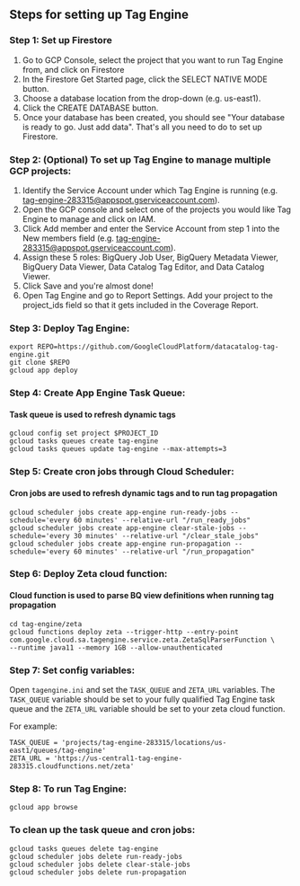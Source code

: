 ## Steps for setting up Tag Engine

### Step 1: Set up Firestore
1. Go to GCP Console, select the project that you want to run Tag Engine from, and click on Firestore
2. In the Firestore Get Started page, click the SELECT NATIVE MODE button. 
3. Choose a database location from the drop-down (e.g. us-east1).
4. Click the CREATE DATABASE button. 
5. Once your database has been created, you should see "Your database is ready to go. Just add data". That's all you need to do to set up Firestore.  

### Step 2: (Optional) To set up Tag Engine to manage multiple GCP projects:
1. Identify the Service Account under which Tag Engine is running (e.g. tag-engine-283315@appspot.gserviceaccount.com). 
2. Open the GCP console and select one of the projects you would like Tag Engine to manage and click on IAM. 
3. Click Add member and enter the Service Account from step 1 into the New members field (e.g. tag-engine-283315@appspot.gserviceaccount.com). 
4. Assign these 5 roles: BigQuery Job User, BigQuery Metadata Viewer, BigQuery Data Viewer, Data Catalog Tag Editor, and Data Catalog Viewer. 
5. Click Save and you're almost done! 
6. Open Tag Engine and go to Report Settings. Add your project to the project_ids field so that it gets included in the Coverage Report. 

### Step 3: Deploy Tag Engine:
```
export REPO=https://github.com/GoogleCloudPlatform/datacatalog-tag-engine.git
git clone $REPO
gcloud app deploy
```

### Step 4: Create App Engine Task Queue:
#### Task queue is used to refresh dynamic tags
```
gcloud config set project $PROJECT_ID
gcloud tasks queues create tag-engine
gcloud tasks queues update tag-engine --max-attempts=3
```

### Step 5: Create cron jobs through Cloud Scheduler: 
#### Cron jobs are used to refresh dynamic tags and to run tag propagation
```
gcloud scheduler jobs create app-engine run-ready-jobs --schedule='every 60 minutes' --relative-url "/run_ready_jobs"
gcloud scheduler jobs create app-engine clear-stale-jobs --schedule='every 30 minutes' --relative-url "/clear_stale_jobs"
gcloud scheduler jobs create app-engine run-propagation --schedule='every 60 minutes' --relative-url "/run_propagation"
```

### Step 6: Deploy Zeta cloud function:
#### Cloud function is used to parse BQ view definitions when running tag propagation 
```
cd tag-engine/zeta
gcloud functions deploy zeta --trigger-http --entry-point com.google.cloud.sa.tagengine.service.zeta.ZetaSqlParserFunction \
--runtime java11 --memory 1GB --allow-unauthenticated
```

### Step 7: Set config variables:

Open `tagengine.ini` and set the `TASK_QUEUE` and `ZETA_URL` variables. The `TASK_QUEUE` variable should be set to your fully qualified Tag Engine task queue and the `ZETA_URL` variable should be set to your zeta cloud function. 

For example:
```
TASK_QUEUE = 'projects/tag-engine-283315/locations/us-east1/queues/tag-engine'
ZETA_URL = 'https://us-central1-tag-engine-283315.cloudfunctions.net/zeta'
```

### Step 8: To run Tag Engine:

`gcloud app browse`

### To clean up the task queue and cron jobs:
```
gcloud tasks queues delete tag-engine
gcloud scheduler jobs delete run-ready-jobs
gcloud scheduler jobs delete clear-stale-jobs
gcloud scheduler jobs delete run-propagation
```
 